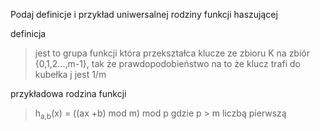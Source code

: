 Podaj definicje i przykład uniwersalnej rodziny funkcji haszującej


definicja
> jest to grupa funkcji która przekształca klucze ze zbioru  K na zbiór {0,1,2...,m-1}, tak że prawdopodobieństwo na to że klucz trafi do kubełka j jest 1/m

przykładowa rodzina funkcji
> h<sub>a,b</sub>(x) = ((ax +b) mod m) mod p gdzie p > m liczbą pierwszą


